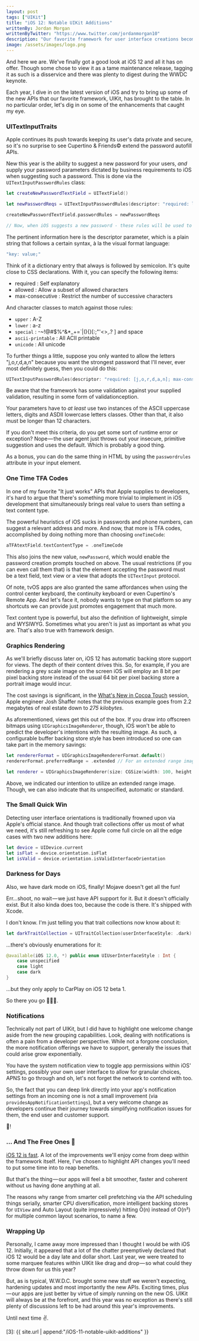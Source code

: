 ```yaml
---
layout: post
tags: ["UIKit"]
title: "iOS 12: Notable UIKit Additions"
writtenBy: Jordan Morgan
writtenByTwitter: "https://www.twitter.com/jordanmorgan10"
description: "Our favorite framework for user interface creations becomes faster and a bit more nimble with iOS 12."
image: /assets/images/logo.png
---
```

And here we are. We've finally got a good look at iOS 12 and all it has on offer. Though some chose to view it as a tame maintenance release, tagging it as such is a disservice and there was plenty to digest during the WWDC keynote.

Each year, I dive in on the latest version of iOS and try to bring up some of the new APIs that our favorite framework, UIKit, has brought to the table. In no particular order, let's dig in on some of the enhancements that caught my eye.

### UITextInputTraits

Apple continues its push towards keeping its user's data private and secure, so it's no surprise to see Cupertino & Friends© extend the password autofill APIs.

New this year is the ability to suggest a new password for your users, _and_ supply your password parameters dictated by business requirements to iOS when suggesting such a password. This is done via the `UITextInputPasswordRules` class:
    
```swift
let createNewPasswordTextField = UITextField()

let newPasswordReqs = UITextInputPasswordRules(descriptor: "required: lower; required: digit; max-consecutive: 3; minlength: 12;")

createNewPasswordTextField.passwordRules = newPasswordReqs

// Now, when iOS suggests a new password - these rules will be used to generate it
```
The pertinent information here is the descriptor parameter, which is a plain string that follows a certain syntax, à la the visual format language:
    
```swift    
"key: value;"
```

Think of it a dictionary entry that always is followed by semicolon. It's quite close to CSS declarations. With it, you can specify the following items:

* required : Self explanatory
* allowed : Allow a subset of allowed characters
* max-consecutive : Restrict the number of successive characters

And character classes to match against those rules:

* `upper` : A-Z
* `lower` : a-z
* `special` : -~!@#$%^&*_+=`|(){}[:;"'<>,.? ] and space
* `ascii-printable` : All ACII printable
* `unicode` : All unicode

To further things a little, suppose you only wanted to allow the letters "j,o,r,d,a,n" because you want the strongest password that I'll never, ever most definitely guess, then you could do this:
    
```swift
UITextInputPasswordRules(descriptor: "required: [j,o,r,d,a,n]; max-consecutive: 2; minlength: 12;")
```

Be aware that the framework has some validation against your supplied validation, resulting in some form of validationception.

Your parameters have to _at least_ use two instances of the ASCII uppercase letters, digits and ASDII lowercase letters classes. Other than that, it also must be longer than 12 characters.

If you don't meet this criteria, do you get some sort of runtime error or exception? Nope — the user agent just throws out your insecure, primitive suggestion and uses the default. Which is probably a good thing.

As a bonus, you can do the same thing in HTML by using the `passwordrules` attribute in your input element.

### One Time TFA Codes

In one of my favorite "It just works" APIs that Apple supplies to developers, it's hard to argue that there's something more trivial to implement in iOS development that simultaneously brings real value to users than setting a text content type.

The powerful heuristics of iOS sucks in passwords and phone numbers, can suggest a relevant address and more. And now, that more is TFA codes, accomplished by doing nothing more than choosing `oneTimeCode`:

```swift    
aTFAtextField.textContentType = .oneTimeCode
```

This also joins the new value, `newPassword`, which would enable the password creation prompts touched on above. The usual restrictions (if you can even call them that) is that the element accepting the password must be a text field, text view or a view that adopts the `UITextInput` protocol.

Of note, tvOS apps are also granted the same affordances when using the control center keyboard, the continuity keyboard or even Cupertino's Remote App. And let's face it, nobody wants to type on that platform so any shortcuts we can provide just promotes engagement that much more.

Text content type is powerful, but also the definition of lightweight, simple and WYSIWYG. Sometimes what you aren't is just as important as what you are. That's also true with framework design.

### Graphics Rendering

As we'll briefly discuss later on, iOS 12 has automatic backing store support for views. The depth of their content drives this. So, for example, if you are rendering a grey scale image on the screen iOS will employ an 8 bit per pixel backing store instead of the usual 64 bit per pixel backing store a portrait image would incur.

The cost savings is significant, in the [What's New in Cocoa Touch][1] session, Apple engineer Josh Shaffer notes that the previous example goes from 2.2 megabytes of real estate down to _275 kilobytes_.

As aforementioned, views get this out of the box. If you draw into offscreen bitmaps using `UIGraphicsImageRenderer`, though, iOS won't be able to predict the developer's intentions with the resulting image. As such, a configurable buffer backing store style has been introduced so one can take part in the memory savings:
    
```swift 
let rendererFormat = UIGraphicsImageRendererFormat.default()  
rendererFormat.preferredRange = .extended // For an extended range image

let renderer = UIGraphicsImageRenderer(size: CGSize(width: 100, height: 100), format: rendererFormat)
```

Above, we indicated our intention to utilize an extended range image. Though, we can also indicate that its unspecified, automatic or standard.

### The Small Quick Win

Detecting user interface orientations is traditionally frowned upon via Apple's official stance. And though trait collections offer us most of what we need, it's still refreshing to see Apple come full circle on all the edge cases with two new additions here:

```swift    
let device = UIDevice.current  
let isFlat = device.orientation.isFlat  
let isValid = device.orientation.isValidInterfaceOrientation
```

### Darkness for Days

Also, we have dark mode on iOS, finally! Mojave doesn't get all the fun!

Err…shoot, no wait — we just have API support for it. But it doesn't officially exist. But it also kinda does too, because the code is there. It's shipped with Xcode.

I don't know. I'm just telling you that trait collections now know about it:
    
```swift    
let darkTraitCollection = UITraitCollection(userInterfaceStyle: .dark)
```
…there's obviously enumerations for it:

```swift      
@available(iOS 12.0, *) public enum UIUserInterfaceStyle : Int {  
    case unspecified  
    case light  
    case dark  
}
```

…but they only apply to CarPlay on iOS 12 beta 1.

So there you go 🤷🏻‍♂️.

### Notifications

Technically not part of UIKit, but I did have to highlight one welcome change aside from the new grouping capabilities. Look, dealing with notifications is often a pain from a developer perspective. While not a forgone conclusion, the more notification offerings we have to support, generally the issues that could arise grow exponentially.

You have the system notification view to toggle app permissions within iOS' settings, possibly your own user interface to allow for granular choices, APNS to go through and oh, let's not forget the network to contend with too.

So, the fact that you can deep link directly into your app's notification settings from an incoming one is not a small improvement (via `providesAppNotificationSettings`), but a very welcome change as developers continue their journey towards simplifying notification issues for them, the end user and customer support.

🕺!

### … And The Free Ones 🙌

[iOS 12 is fast][2]. A lot of the improvements we'll enjoy come from deep within the framework itself. Here, I've chosen to highlight API changes you'll need to put some time into to reap benefits.

But that's the thing — our apps will feel a bit smoother, faster and coherent without us having done anything at all.

The reasons why range from smarter cell prefetching via the API scheduling things serially, smarter CPU diversification, more intelligent backing stores for `UIView` and Auto Layout (quite impressively) hitting O(n) instead of O(n²) for multiple common layout scenarios, to name a few.

### Wrapping Up

Personally, I came away more impressed than I thought I would be with iOS 12. Initially, it appeared that a lot of the chatter preemptively declared that iOS 12 would be a day late and dollar short. Last year, we were treated to some marquee features within UIKit like drag and drop — so what could they throw down for us this year?

But, as is typical, W.W.D.C. brought some new stuff we weren't expecting, hardening updates and most importantly the new APIs. Exciting times, plus — our apps are just better by virtue of simply running on the new OS. UIKit will always be at the forefront, and this year was no exception as there's still plenty of discussions left to be had around this year's improvements.

Until next time ✌️.

[1]: https://developer.apple.com/videos/play/wwdc2018/202/
[2]: https://twitter.com/_inside/status/1003831980025372673
[3]: {{ site.url | append:"/iOS-11-notable-uikit-additions" }}

